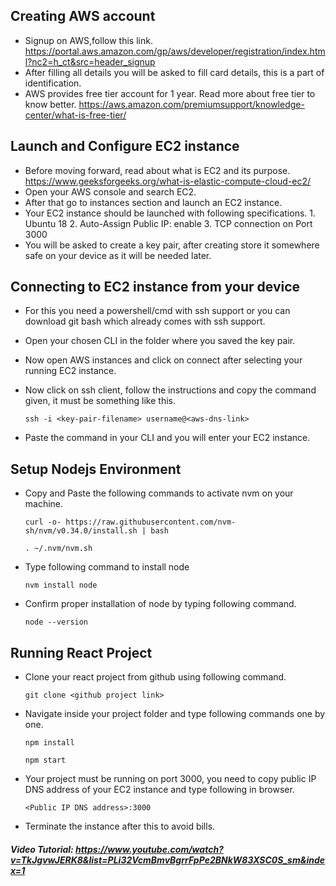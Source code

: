 ## Creating AWS account
* Signup on AWS,follow this link.
  https://portal.aws.amazon.com/gp/aws/developer/registration/index.html?nc2=h_ct&src=header_signup
* After filling all details you will be asked to fill card details, this is a part of identification.
* AWS provides free tier account for 1 year. Read more about free tier to know better.
  https://aws.amazon.com/premiumsupport/knowledge-center/what-is-free-tier/

## Launch and Configure EC2 instance
*  Before moving forward, read about what is EC2 and its purpose.
   https://www.geeksforgeeks.org/what-is-elastic-compute-cloud-ec2/
* Open your AWS console and search EC2.
* After that go to instances section and launch an EC2 instance.
* Your EC2 instance should be launched with following specifications.
         1. Ubuntu 18
		 2. Auto-Assign Public IP: enable
		 3. TCP connection on Port 3000
* You will be asked to create a key pair, after creating store it somewhere safe on your device as it will be needed later.

## Connecting to EC2 instance from your device
* For this you need a powershell/cmd with ssh support or you can download git bash which already comes with ssh support.
* Open your chosen CLI in the folder where you saved the key pair.
* Now open AWS instances and click on connect after selecting your running EC2 instance.
* Now click on ssh client, follow the instructions and copy the command given, it must be something like this.

    ``
    ssh -i <key-pair-filename> username@<aws-dns-link>
    ``
* Paste the command in your CLI and you will enter your EC2 instance.

## Setup Nodejs Environment
* Copy and Paste the following commands to activate nvm on your machine.

    ``
    curl -o- https://raw.githubusercontent.com/nvm-sh/nvm/v0.34.0/install.sh | bash
    ``
 
    ``
    . ~/.nvm/nvm.sh
    ``
* Type following command to install node

    ``
    nvm install node
    ``
* Confirm proper installation of node by typing following command.
 
    ``
    node --version
   ``
 
## Running React Project 
* Clone your react project from github using following command.

   ``
    git clone <github project link>
   ``
* Navigate inside your project folder and type following commands one by one.
   
    ``
    npm install
    ``
 
    ``
    npm start
    ``
* Your project must be running on port 3000, you need to copy public IP DNS address of your EC2 instance and type following in browser.

    ``
    <Public IP DNS address>:3000
    ``
* Terminate the instance after this to avoid bills.

##### Video Tutorial: https://www.youtube.com/watch?v=TkJgvwJERK8&list=PLi32VcmBmvBgrrFpPe2BNkW83XSC0S_sm&index=1
